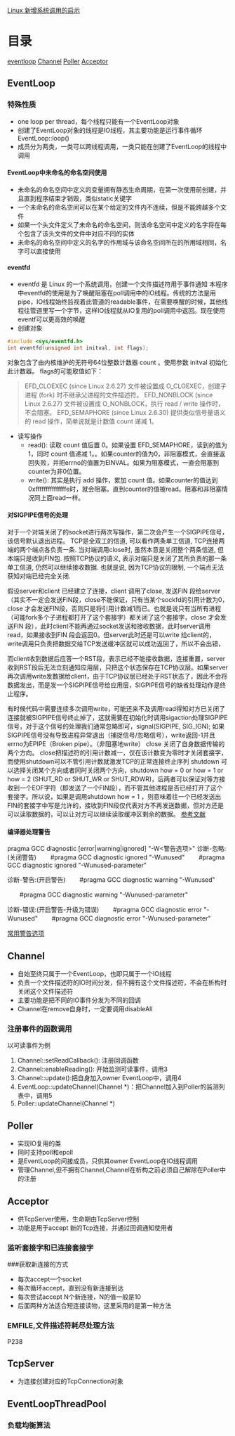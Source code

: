 

[Linux 新增系统调用的启示](https://blog.csdn.net/Solstice/article/details/532788)

# 目录
[eventloop](#EventLoop)
[Channel](#Channel)
[Poller](#Poller)
[Acceptor](#Acceptor)





## EventLoop


### 特殊性质
* one loop per thread，每个线程只能有一个EventLoop对象
* 创建了EventLoop对象的线程是IO线程，其主要功能是运行事件循环EventLoop::loop()
* 成员分为两类，一类可以跨线程调用，一类只能在创建了EventLoop的线程中调用

#### EventLoop中未命名的命名空间使用
* 未命名的命名空间中定义的变量拥有静态生命周期，在第一次使用前创建，并且直到程序结束才销毁，类似static关键字
* 一个未命名的命名空间可以在某个给定的文件内不连续，但是不能跨越多个文件
* 如果一个头文件定义了未命名的命名空间，则该命名空间中定义的名字将在每个包含了该头文件的文件中对应不同的实体
* 未命名的命名空间中定义的名字的作用域与该命名空间所在的所用域相同，名字可以直接使用

#### eventfd
* eventfd 是 Linux 的一个系统调用，创建一个文件描述符用于事件通知
本程序中eventfd的使用是为了唤醒阻塞在poll调用中的IO线程。传统的方法是用pipe，IO线程始终监视着此管道的readable事件，在需要唤醒的时候，其他线程往管道里写一个字节，这样IO线程就从IO复用的poll调用中返回。现在使用eventf可以更高效的唤醒
* 创建对象
```cpp
#include <sys/eventfd.h>
int eventfd(unsigned int initval, int flags);
```
对象包含了由内核维护的无符号64位整数计数器 count 。使用参数 initval 初始化此计数器。
flags的可能取值如下：
>EFD_CLOEXEC (since Linux 2.6.27)
>文件被设置成 O_CLOEXEC，创建子进程 (fork) 时不继承父进程的文件描述符。
>EFD_NONBLOCK (since Linux 2.6.27)
>文件被设置成 O_NONBLOCK，执行 read / write 操作时，不会阻塞。
>EFD_SEMAPHORE (since Linux 2.6.30)
>提供类似信号量语义的 read 操作，简单说就是计数值 count 递减 1。

* 读写操作
    * read(): 读取 count 值后置 0。如果设置 EFD_SEMAPHORE，读到的值为 1，同时 count 值递减 1。。如果counter的值为0，非阻塞模式，会直接返回失败，并把errno的值置为EINVAL。如果为阻塞模式，一直会阻塞到counter为非0位置。
    * write(): 其实是执行 add 操作，累加 count 值。如果counter的值达到0xfffffffffffffffe时，就会阻塞。直到counter的值被read。阻塞和非阻塞情况同上面read一样。

#### 对SIGPIPE信号的处理
对于一个对端关闭了的socket进行两次写操作，第二次会产生一个SIGPIPE信号，该信号默认退出进程。
TCP是全双工的信道, 可以看作两条单工信道, TCP连接两端的两个端点各负责一条. 当对端调用close时, 虽然本意是关闭整个两条信道, 但本端只是收到FIN包. 按照TCP协议的语义, 表示对端只是关闭了其所负责的那一条单工信道, 仍然可以继续接收数据. 也就是说, 因为TCP协议的限制, 一个端点无法获知对端已经完全关闭.

假设server和client 已经建立了连接，client 调用了close, 发送FIN 段给server（其实不一定会发送FIN段，close不能保证，只有当某个sockfd的引用计数为0，close 才会发送FIN段，否则只是将引用计数减1而已。也就是说只有当所有进程（可能fork多个子进程都打开了这个套接字）都关闭了这个套接字，close 才会发送FIN 段），此时client不能再通过socket发送和接收数据，此时server调用read，如果接收到FIN 段会返回0。但server此时还是可以write 给client的，write调用只负责把数据交给TCP发送缓冲区就可以成功返回了，所以不会出错，

而client收到数据后应答一个RST段，表示已经不能接收数据，连接重置，server收到RST段后无法立刻通知应用层，只把这个状态保存在TCP协议层。如果server再次调用write发数据给client，由于TCP协议层已经处于RST状态了，因此不会将数据发出，而是发一个SIGPIPE信号给应用层，SIGPIPE信号的缺省处理动作是终止程序。

有时候代码中需要连续多次调用write，可能还来不及调用read得知对方已关闭了连接就被SIGPIPE信号终止掉了，这就需要在初始化时调用sigaction处理SIGPIPE信号，对于这个信号的处理我们通常忽略即可，signal(SIGPIPE, SIG_IGN); 如果SIGPIPE信号没有导致进程异常退出（捕捉信号/忽略信号），write返回-1并且errno为EPIPE（Broken pipe）。（非阻塞地write）
close 关闭了自身数据传输的两个方向。
close把描述符的引用计数减一，仅在该计数变为零时才关闭套接字，而使用shutdown可以不管引用计数就激发TCP的正常连接终止序列
shutdown 可以选择关闭某个方向或者同时关闭两个方向，shutdown how = 0 or how = 1 or how = 2 (SHUT_RD or SHUT_WR or SHUT_RDWR)，后两者可以保证对等方接收到一个EOF字符（即发送了一个FIN段），而不管其他进程是否已经打开了这个套接字。所以说，如果是调用shutdown how = 1 ，则意味着往一个已经发送出FIN的套接字中写是允许的，接收到FIN段仅代表对方不再发送数据，但对方还是可以读取数据的，可以让对方可以继续读取缓冲区剩余的数据。
[参考文献](https://blog.csdn.net/u010982765/article/details/79038062)



#### 编译器处理警告
pragma GCC diagnostic [error|warning|ignored] "-W<警告选项>"
诊断-忽略:(关闭警告)
　　#pragma  GCC diagnostic ignored  "-Wunused"
　　#pragma  GCC diagnostic ignored  "-Wunused-parameter"

诊断-警告:(开启警告)
　　#pragma GCC diagnostic warning "-Wunused" 

　　#pragma GCC diagnostic warning "-Wunused-parameter"

诊断-错误:(开启警告-升级为错误)
　　#pragma GCC diagnostic error "-Wunused" 
　　#pragma GCC diagnostic error "-Wunused-parameter"

[常用警告选项](https://www.cnblogs.com/Dennis-mi/articles/7150321.html)


## Channel
* 自始至终只属于一个EventLoop，也即只属于一个IO线程
* 负责一个文件描述符的IO时间分发，但不拥有这个文件描述符，不会在析构时关闭这个文件描述符
* 主要功能是把不同的IO事件分发为不同的回调
* Channel在remove自身时，一定要调用disableAll
### 注册事件的函数调用
以可读事件为例
1. Channel::setReadCallback(): 注册回调函数
2. Channel::enableReading(): 开始监测可读事件，调用3
3. Channel::update():把自身加入owner EventLoop中，调用4
4. EventLoop::updateChannel(Channel *)：把Channel加入到Poller的监测列表中，调用5
5. Poller::updateChannel(Channel *)



## Poller
* 实现IO复用的类
* 同时支持poll和epoll
* 是EventLoop的间接成员，只供其owner EventLoop在IO线程调用
* 管理Channel,但不拥有Channel,Channel在析构之前必须自己解除在Poller中的注册


## Acceptor
* 供TcpServer使用，生命期由TcpServer控制
* 功能是用于accept 新的Tcp连接，并通过回调通知使用者
### 监听套接字和已连接套接字
###获取新连接的方式
* 每次accept一个socket
* 每次循环accept，直到没有新连接到达
* 每次尝试accept N个新连接，N的值一般是10
* 后面两种方法适合短连接读物，这里采用的是第一种方法
### EMFILE,文件描述符耗尽处理方法
P238

## TcpServer
* 为连接创建对应的TcpConnection对象


## EventLoopThreadPool
### 负载均衡算法
